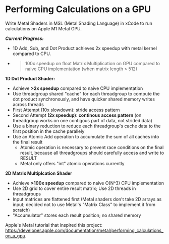# Performing Calculations on a GPU

Write Metal Shaders in MSL (Metal Shading Language) in xCode to run calculations on Apple M1 Metal GPU.

_**Current Progress:**_
- 1D Add, Sub, and Dot Product achieves 2x speedup with metal kernel compared to CPU.
- >100x speedup on float Matrix Multiplication on GPU compared to naive CPU implementation (when matrix length > 512)

**1D Dot Product Shader:**
- Achieve **>2x speedup** compared to naive CPU implementation
- Use threadgroup shared "cache" for each threadgroup to compute the dot product synchronously, and have quicker shared memory writes across threads
- First Attempt (10x slowdown): stride access pattern
- Second Attempt **(2x speedup)**: **continous access pattern** (on threadgroup works on one contigous part of data, not strided data)
- Use a binary reduction to reduce each threadgroup's cache data to the first position in the cache parallely
- Use an Atomic Add operation to accumulate the sum of all caches into the final result
  - Atomic operation is necessary to prevent race conditions on the final result, because all threadgroups should carefully access and write to RESULT
  - Metal only offers "int" atomic operations currently
 
**2D Matrix Multiplcation Shader**
- Achieve **>100x speedup** compared to naive O(N^3) CPU implementation
- Use 2D grid to cover entire result matrix; Use 2D threads in threadgroups
- Input matrices are flattened first (Metal shaders don't take 2D arrays as input; decided not to use Metal's "Matrix Class" to implement it from scratch)
- "Accumulator" stores each result position; no shared memory


Apple's Metal tutorial that inspired this project: https://developer.apple.com/documentation/metal/performing_calculations_on_a_gpu.
